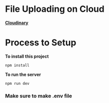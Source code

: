 # File Uploading on Cloud  
**[Cloudinary](https://console.cloudinary.com/pm/c-a4ed608fa97df411346756713cf852)**

# Process to Setup

**To install this project**
```
npm install
```

**To run the server**
```
npm run dev
```

### Make sure to make **.env** file ###
